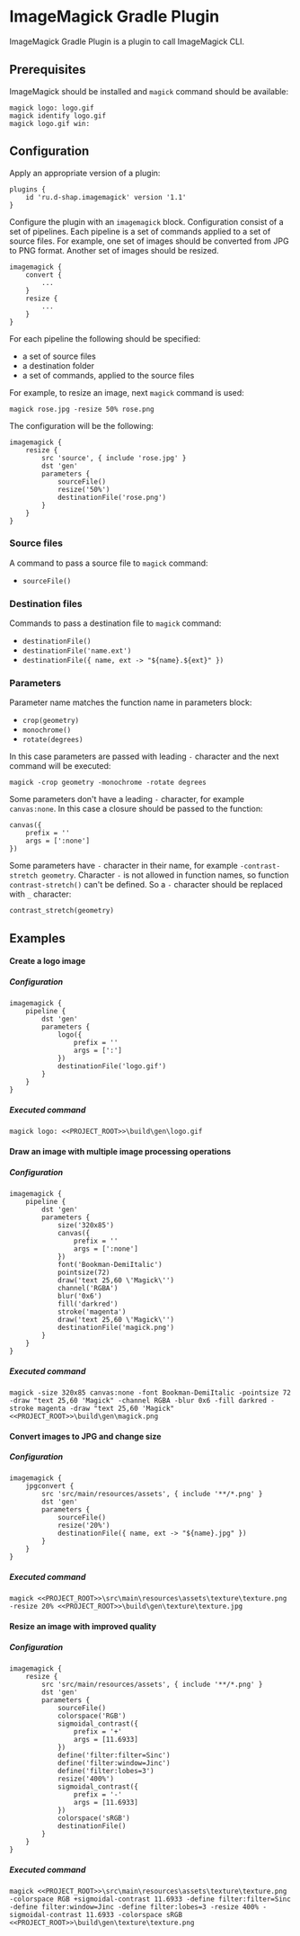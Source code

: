 # ImageMagick Gradle Plugin
ImageMagick Gradle Plugin is a plugin to call ImageMagick CLI.

## Prerequisites
ImageMagick should be installed and `magick` command should be available:
```
magick logo: logo.gif
magick identify logo.gif
magick logo.gif win:
```

## Configuration
Apply an appropriate version of a plugin:
```
plugins {
    id 'ru.d-shap.imagemagick' version '1.1'
}
```

Configure the plugin with an `imagemagick` block.
Configuration consist of a set of pipelines.
Each pipeline is a set of commands applied to a set of source files.
For example, one set of images should be converted from JPG to PNG format.
Another set of images should be resized.
```
imagemagick {
    convert {
        ...
    }
    resize {
        ...
    }
}
```

For each pipeline the following should be specified:
* a set of source files
* a destination folder
* a set of commands, applied to the source files

For example, to resize an image, next `magick` command is used:
```
magick rose.jpg -resize 50% rose.png
```
The configuration will be the following:
```
imagemagick {
    resize {
        src 'source', { include 'rose.jpg' }
        dst 'gen'
        parameters {
            sourceFile()
            resize('50%')
            destinationFile('rose.png')
        }
    }
}
```

### Source files
A command to pass a source file to `magick` command:
* `sourceFile()`

### Destination files
Commands to pass a destination file to `magick` command:
* `destinationFile()`
* `destinationFile('name.ext')`
* `destinationFile({ name, ext -> "${name}.${ext}" })`

### Parameters
Parameter name matches the function name in parameters block:
* `crop(geometry)`
* `monochrome()`
* `rotate(degrees)`

In this case parameters are passed with leading `-` character and the next command will be executed:
```
magick -crop geometry -monochrome -rotate degrees
```

Some parameters don't have a leading `-` character, for example `canvas:none`.
In this case a closure should be passed to the function:
```
canvas({
    prefix = ''
    args = [':none']
})
```

Some parameters have `-` character in their name, for example `-contrast-stretch geometry`.
Character `-` is not allowed in function names, so function `contrast-stretch()` can't be defined.
So a `-` character should be replaced with `_` character:
```
contrast_stretch(geometry)
```

## Examples

#### Create a logo image
##### Configuration
```
imagemagick {
    pipeline {
        dst 'gen'
        parameters {
            logo({
                prefix = ''
                args = [':']
            })
            destinationFile('logo.gif')
        }
    }
}
```
##### Executed command
```
magick logo: <<PROJECT_ROOT>>\build\gen\logo.gif
```

#### Draw an image with multiple image processing operations
##### Configuration
```
imagemagick {
    pipeline {
        dst 'gen'
        parameters {
            size('320x85')
            canvas({
                prefix = ''
                args = [':none']
            })
            font('Bookman-DemiItalic')
            pointsize(72)
            draw('text 25,60 \'Magick\'')
            channel('RGBA')
            blur('0x6')
            fill('darkred')
            stroke('magenta')
            draw('text 25,60 \'Magick\'')
            destinationFile('magick.png')
        }
    }
}
```
##### Executed command
```
magick -size 320x85 canvas:none -font Bookman-DemiItalic -pointsize 72 -draw "text 25,60 'Magick" -channel RGBA -blur 0x6 -fill darkred -stroke magenta -draw "text 25,60 'Magick" <<PROJECT_ROOT>>\build\gen\magick.png
```

#### Convert images to JPG and change size
##### Configuration
```
imagemagick {
    jpgconvert {
        src 'src/main/resources/assets', { include '**/*.png' }
        dst 'gen'
        parameters {
            sourceFile()
            resize('20%')
            destinationFile({ name, ext -> "${name}.jpg" })
        }
    }
}
```
##### Executed command
```
magick <<PROJECT_ROOT>>\src\main\resources\assets\texture\texture.png -resize 20% <<PROJECT_ROOT>>\build\gen\texture\texture.jpg
```

#### Resize an image with improved quality
##### Configuration
```
imagemagick {
    resize {
        src 'src/main/resources/assets', { include '**/*.png' }
        dst 'gen'
        parameters {
            sourceFile()
            colorspace('RGB')
            sigmoidal_contrast({
                prefix = '+'
                args = [11.6933]
            })
            define('filter:filter=Sinc')
            define('filter:window=Jinc')
            define('filter:lobes=3')
            resize('400%')
            sigmoidal_contrast({
                prefix = '-'
                args = [11.6933]
            })
            colorspace('sRGB')
            destinationFile()
        }
    }
}
```
##### Executed command
```
magick <<PROJECT_ROOT>>\src\main\resources\assets\texture\texture.png -colorspace RGB +sigmoidal-contrast 11.6933 -define filter:filter=Sinc -define filter:window=Jinc -define filter:lobes=3 -resize 400% -sigmoidal-contrast 11.6933 -colorspace sRGB <<PROJECT_ROOT>>\build\gen\texture\texture.png
```
